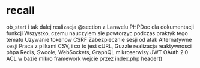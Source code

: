 # recall

ob_start i tak dalej
realizacja @section z Laravelu
PHPDoc dla dokumentacji funkcji
Wszystko, czemu nauczylem sie powtorzyc podczas praktyk tego tematu
Uzywanie tokenow CSRF
Zabezpiecznie sesji od atak
Alternatywne sesji
Praca z plikami CSV, i co to jest
cURL, Guzzle
realizacja reaktywnosci phpa
Redis, Swoole, WebSockets, GraphQL
mikroserwisy
JWT OAuth 2.0 ACL w bazie
mikro framework
wejcie przez index.php
header()